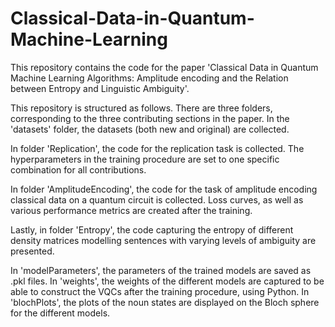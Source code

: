 # Classical-Data-in-Quantum-Machine-Learning
This repository contains the code for the paper 'Classical Data in Quantum Machine Learning Algorithms: Amplitude encoding and the Relation between Entropy and Linguistic Ambiguity'.

This repository is structured as follows. 
There are three folders, corresponding to the three contributing sections in the paper. 
In the 'datasets' folder, the datasets (both new and original) are collected. 

In folder 'Replication', the code for the replication task is collected. The hyperparameters in the training procedure are set to one specific combination for all contributions. 

In folder 'AmplitudeEncoding', the code for the task of amplitude encoding classical data on a quantum circuit is collected. Loss curves, as well as various performance metrics are created after the training. 

Lastly, in folder 'Entropy', the code capturing the entropy of different density matrices modelling sentences with varying levels of ambiguity are presented. 

In 'modelParameters', the parameters of the trained models are saved as .pkl files. 
In 'weights', the weights of the different models are captured to be able to construct the VQCs after the training procedure, using Python. 
In 'blochPlots', the plots of the noun states are displayed on the Bloch sphere for the different models. 
